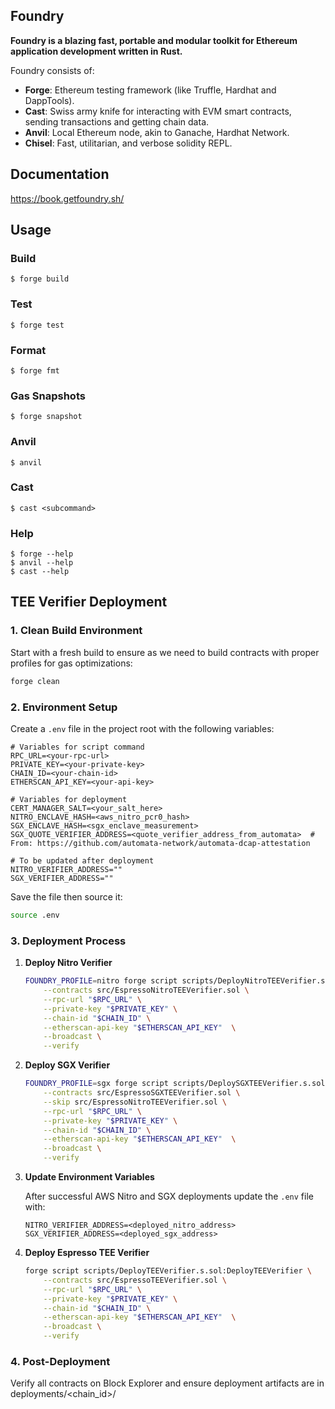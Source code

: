 ## Foundry

**Foundry is a blazing fast, portable and modular toolkit for Ethereum application development written in Rust.**

Foundry consists of:

-   **Forge**: Ethereum testing framework (like Truffle, Hardhat and DappTools).
-   **Cast**: Swiss army knife for interacting with EVM smart contracts, sending transactions and getting chain data.
-   **Anvil**: Local Ethereum node, akin to Ganache, Hardhat Network.
-   **Chisel**: Fast, utilitarian, and verbose solidity REPL.

## Documentation

https://book.getfoundry.sh/

## Usage

### Build

```shell
$ forge build
```

### Test

```shell
$ forge test
```

### Format

```shell
$ forge fmt
```

### Gas Snapshots

```shell
$ forge snapshot
```

### Anvil

```shell
$ anvil
```

### Cast

```shell
$ cast <subcommand>
```

### Help

```shell
$ forge --help
$ anvil --help
$ cast --help
```

## TEE Verifier Deployment

### 1. Clean Build Environment
 Start with a fresh build to ensure as we need to build contracts with proper profiles for gas optimizations:
   ```bash
   forge clean
   ```
  
### 2. **Environment Setup**
Create a `.env` file in the project root with the following variables:

```text
# Variables for script command
RPC_URL=<your-rpc-url>
PRIVATE_KEY=<your-private-key>
CHAIN_ID=<your-chain-id>
ETHERSCAN_API_KEY=<your-api-key>

# Variables for deployment
CERT_MANAGER_SALT=<your_salt_here>
NITRO_ENCLAVE_HASH=<aws_nitro_pcr0_hash>
SGX_ENCLAVE_HASH=<sgx_enclave_measurement>
SGX_QUOTE_VERIFIER_ADDRESS=<quote_verifier_address_from_automata>  # From: https://github.com/automata-network/automata-dcap-attestation

# To be updated after deployment
NITRO_VERIFIER_ADDRESS=""
SGX_VERIFIER_ADDRESS=""
```


Save the file then source it:

```bash
source .env
```

### 3. **Deployment Process**
1. **Deploy Nitro Verifier**
    ```bash
    FOUNDRY_PROFILE=nitro forge script scripts/DeployNitroTEEVerifier.s.sol:DeployNitroTEEVerifier \
        --contracts src/EspressoNitroTEEVerifier.sol \
        --rpc-url "$RPC_URL" \
        --private-key "$PRIVATE_KEY" \
        --chain-id "$CHAIN_ID" \
        --etherscan-api-key "$ETHERSCAN_API_KEY"  \
        --broadcast \
        --verify
    ```
2. **Deploy SGX Verifier**
    ```bash
    FOUNDRY_PROFILE=sgx forge script scripts/DeploySGXTEEVerifier.s.sol:DeploySGXTEEVerifier \
        --contracts src/EspressoSGXTEEVerifier.sol \
        --skip src/EspressoNitroTEEVerifier.sol \
        --rpc-url "$RPC_URL" \
        --private-key "$PRIVATE_KEY" \
        --chain-id "$CHAIN_ID" \
        --etherscan-api-key "$ETHERSCAN_API_KEY"  \
        --broadcast \
        --verify
    ```

3. **Update Environment Variables**

    After successful AWS Nitro and SGX deployments update the `.env` file with:

    ```text
    NITRO_VERIFIER_ADDRESS=<deployed_nitro_address>
    SGX_VERIFIER_ADDRESS=<deployed_sgx_address>
    ```

4. **Deploy Espresso TEE Verifier**
    ```bash
    forge script scripts/DeployTEEVerifier.s.sol:DeployTEEVerifier \
        --contracts src/EspressoTEEVerifier.sol \
        --rpc-url "$RPC_URL" \
        --private-key "$PRIVATE_KEY" \
        --chain-id "$CHAIN_ID" \
        --etherscan-api-key "$ETHERSCAN_API_KEY"  \
        --broadcast \
        --verify
    ```
### 4. Post-Deployment
Verify all contracts on Block Explorer and ensure deployment artifacts are in deployments/<chain_id>/
